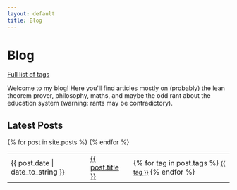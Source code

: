 ```yaml
---
layout: default
title: Blog
---
```


# Blog
[Full list of tags](/blog/tag/)

Welcome to my blog! Here you'll find articles mostly on (probably) the lean
theorem prover, philosophy, maths, and maybe the odd rant about the education
system (warning: rants may be contradictory).

## Latest Posts

<table>
  {% for post in site.posts %}
    <tr class="post-summary">
      <td>{{ post.date | date_to_string }}</td>
      <td><a href="{{ post.url }}">{{ post.title }}</a></td>
      <td>
        {% for tag in post.tags %}
          <small>
          <a class="tag" href="/blog/tag/#{{ tag | slugify }}">{{ tag }}</a>
          </small>
        {% endfor %}
      </td>
    </tr>
  {% endfor %}
</table>
